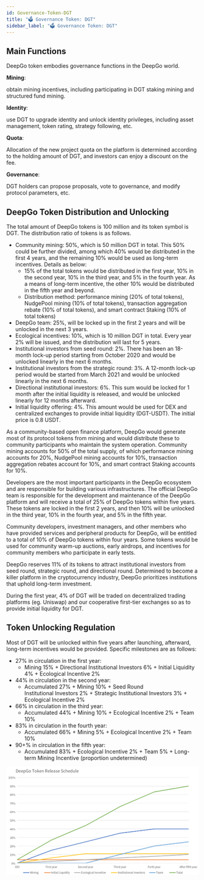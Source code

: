 ```yaml
---
id: Governance-Token-DGT
title: "🗳 Governance Token: DGT"
sidebar_label: "🗳 Governance Token: DGT"
---
```


## Main Functions
DeepGo token embodies governance functions in the DeepGo world.

**Mining**: 

obtain mining incentives, including participating in DGT staking mining and structured fund mining.

**Identity**: 

use DGT to upgrade identity and unlock identity privileges, including asset management, token rating, strategy following, etc.  

**Quota**: 

Allocation of the new project quota on the platform is determined according to the holding amount of DGT, and investors can enjoy a discount on the fee.

**Governance**: 

DGT holders can propose proposals, vote to governance, and modify protocol parameters, etc.
## DeepGo Token Distribution and Unlocking
The total amount of DeepGo tokens is 100 million and its token symbol is DGT. The distribution ratio of tokens is as follows.

- Community mining: 50%, which is 50 million DGT in total. This 50% could be further divided, among which 40% would be distributed in the first 4 years, and the remaining 10% would be used as long-term incentives. Details as below:
   - 15% of the total tokens would be distributed in the first year, 10% in the second year, 10% in the third year, and 5% in the fourth year. As a means of long-term incentive, the other 10% would be distributed in the fifth year and beyond.
   - Distribution method: performance mining (20% of total tokens), NudgePool mining (10% of total tokens), transaction aggregation rebate (10% of total tokens), and smart contract Staking (10% of total tokens)
- DeepGo team: 25%, will be locked up in the first 2 years and will be unlocked in the next 3 years.
- Ecological incentives: 10%, which is 10 million DGT in total. Every year 2% will be issued, and the distribution will last for 5 years.
- Institutional investors from seed round: 2%. There has been an 18-month lock-up period starting from October 2020 and would be unlocked linearly in the next 6 months.
- Institutional investors from the strategic round: 3%. A 12-month lock-up period would be started from March 2021 and would be unlocked linearly in the next 6 months.
- Directional institutional investors: 6%. This sum would be locked for 1 month after the initial liquidity is released, and would be unlocked linearly for 12 months afterward.
- Initial liquidity offering: 4%. This amount would be used for DEX and centralized exchanges to provide initial liquidity (DGT-USDT). The initial price is 0.8 USDT.

As a community-based open finance platform, DeepGo would generate most of its protocol tokens from mining and would distribute these to community participants who maintain the system operation. Community mining accounts for 50% of the total supply, of which performance mining accounts for 20%, NudgePool mining accounts for 10%, transaction aggregation rebates account for 10%, and smart contract Staking accounts for 10%.

Developers are the most important participants in the DeepGo ecosystem and are responsible for building various infrastructures. The official DeepGo team is responsible for the development and maintenance of the DeepGo platform and will receive a total of 25% of DeepGo tokens within five years. These tokens are locked in the first 2 years, and then 10% will be unlocked in the third year, 10% in the fourth year, and 5% in the fifth year.

Community developers, investment managers, and other members who have provided services and peripheral products for DeepGo, will be entitled to a total of 10% of DeepGo tokens within four years. Some tokens would be used for community warm-up auctions, early airdrops, and incentives for community members who participate in early tests.

DeepGo reserves 11% of its tokens to attract institutional investors from seed round, strategic round, and directional round. Determined to become a killer platform in the cryptocurrency industry, DeepGo prioritizes institutions that uphold long-term investment.

During the first year, 4% of DGT will be traded on decentralized trading platforms (eg. Uniswap) and our cooperative first-tier exchanges so as to provide initial liquidity for DGT.
## Token Unlocking Regulation
Most of DGT will be unlocked within five years after launching, afterward, long-term incentives would be provided. Specific milestones are as follows:

- 27% in circulation in the first year:
   - Mining 15% + Directional Institutional Investors 6% + Initial Liquidity 4% + Ecological Incentive 2%
- 44% in circulation in the second year:
   - Accumulated 27% + Mining 10% + Seed Round Institutional Investors 2% + Strategic Institutional Investors 3% + Ecological Incentive 2% 
- 66% in circulation in the third year:
   - Accumulated 44% + Mining 10% + Ecological Incentive 2% + Team 10%
- 83% in circulation in the fourth year:
   - Accumulated 66% + Mining 5% + Ecological Incentive 2% + Team 10%
- 90+% in circulation in the fifth year:
   - Accumulated 83% + Ecological Incentive 2% + Team 5% + Long-term Mining Incentive (proportion undetermined)

![image.png](/img/token_curve_EN.png)
